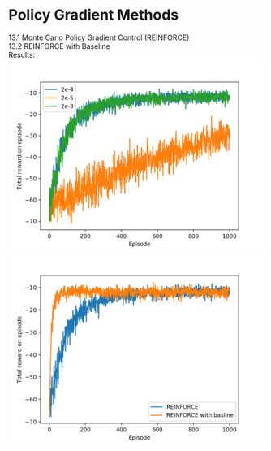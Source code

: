# Policy Gradient Methods
13.1 Monte Carlo Policy Gradient Control (REINFORCE) <br />
13.2 REINFORCE with Baseline <br />
Results:
![image](https://github.com/ReinaKousaka/Reinforcement-Learning-Implementation/blob/master/Chapter13/images/Figure13.1.png)
![image](https://github.com/ReinaKousaka/Reinforcement-Learning-Implementation/blob/master/Chapter13/images/Figure13.2.png)
